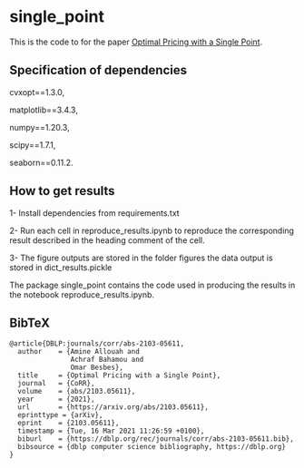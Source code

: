 # single_point

This is the code to for the paper [Optimal Pricing with a Single Point][opt-paper].

[opt-paper]: https://arxiv.org/abs/2103.05611

## Specification of dependencies

cvxopt==1.3.0,

matplotlib==3.4.3,

numpy==1.20.3,

scipy==1.7.1,

seaborn==0.11.2.


## How to get results

1- Install dependencies from requirements.txt

2- Run each cell in reproduce_results.ipynb to reproduce the corresponding result described in the heading comment of the cell.

3- The figure outputs are stored in the folder figures the data output is stored in dict_results.pickle


The package single_point contains the code used in producing the results in the notebook reproduce_results.ipynb. 

## BibTeX

```
@article{DBLP:journals/corr/abs-2103-05611,
  author    = {Amine Allouah and
               Achraf Bahamou and
               Omar Besbes},
  title     = {Optimal Pricing with a Single Point},
  journal   = {CoRR},
  volume    = {abs/2103.05611},
  year      = {2021},
  url       = {https://arxiv.org/abs/2103.05611},
  eprinttype = {arXiv},
  eprint    = {2103.05611},
  timestamp = {Tue, 16 Mar 2021 11:26:59 +0100},
  biburl    = {https://dblp.org/rec/journals/corr/abs-2103-05611.bib},
  bibsource = {dblp computer science bibliography, https://dblp.org}
}
```
